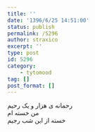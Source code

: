 ```yaml
---
title: ''
date: '1396/6/25 14:51:00'
status: publish
permalink: /5296
author: straxico
excerpt: ''
type: post
id: 5296
category:
    - tytomood
tag: []
post_format: []
---
```

رحمانه ی هزار و یک رحیم  
من خسته ام  
خسته از این شب رجیم